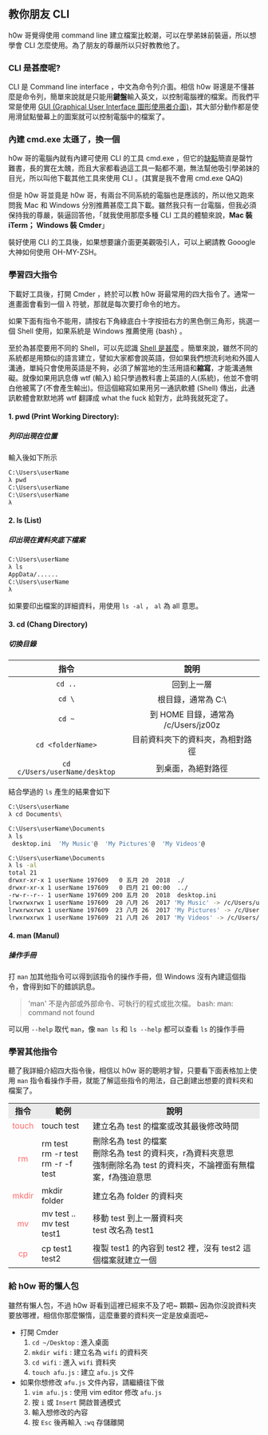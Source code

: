 ## 教你朋友 CLI  

h0w 哥覺得使用 command line 建立檔案比較潮，可以在學弟妹前裝逼，所以想學會 CLI 怎麼使用。為了朋友的尊嚴所以只好教教他了。

### CLI 是甚麼呢?  
CLI 是 Command line interface ，中文為命令列介面。相信 h0w 哥還是不懂甚麼是命令列，簡單來說就是只能用**鍵盤**輸入英文，以控制電腦裡的檔案。而我們平常是使用 [GUI (Graphical User Interface 圖形使用者介面)](https://zh.wikipedia.org/wiki/%E5%9B%BE%E5%BD%A2%E7%94%A8%E6%88%B7%E7%95%8C%E9%9D%A2)，其大部分動作都是使用滑鼠點螢幕上的圖案就可以控制電腦中的檔案了。

### 內建 cmd.exe 太遜了，換一個  
h0w 哥的電腦內就有內建可使用 CLI 的工具 cmd.exe ，但它的[缺點](https://www.jianshu.com/p/7a706c0a3411)簡直是罄竹難書，長的實在太醜，而且大家都看過這工具一點都不潮，無法幫他吸引學弟妹的目光，所以叫他下載其他工具來使用 CLI 。(其實是我不會用 cmd.exe QAQ)

但是 h0w 哥並竟是 h0w 哥，有兩台不同系統的電腦也是應該的，所以他又跑來問我 Mac 和 Windows 分別推薦甚麼工具下載。雖然我只有一台電腦，但我必須保持我的尊嚴，裝逼回答他，「就我使用那麼多種 CLI 工具的體驗來說，**Mac 裝 iTerm； Windows 裝 Cmder**」

裝好使用 CLI 的工具後，如果想要讓介面更美觀吸引人，可以上網請教 Gooogle 大神如何使用 OH-MY-ZSH。
### 學習四大指令  
下載好工具後，打開 Cmder ，終於可以教 h0w 哥最常用的四大指令了。通常一進畫面會看到一個 λ 符號，那就是每次要打命令的地方。

如果下面有指令不能用，請按右下角綠底白十字按扭右方的黑色倒三角形，挑選一個 Shell 使用，如果系統是 Windows 推薦使用 {bash} 。

至於為甚麼要用不同的 Shell，可以先認識 [Shell 是甚麼](https://ithelp.ithome.com.tw/articles/10207473?sc=iThelpR) 。簡單來說，雖然不同的系統都是用類似的語言建立，譬如大家都會說英語，但如果我們想流利地和外國人溝通，單純只會使用英語是不夠，必須了解當地的生活用語和**縮寫**，才能溝通無礙。就像如果用訊息傳 wtf (輸入) 給只學過教科書上英語的人(系統)，他並不會明白他被罵了(不會產生輸出)。但這個縮寫如果用另一通訊軟體 (Shell) 傳出，此通訊軟體會默默地將 wtf 翻譯成 what the fuck 給對方，此時我就死定了。
      

      
#### 1. pwd (Print Working Directory):  
##### 列印出現在位置
輸入後如下所示
```sh
C:\Users\userName
λ pwd
C:\Users\userName
C:\Users\userName
λ
```
#### 2. ls (List)   
##### 印出現在資料夾底下檔案
```sh
C:\Users\userName
λ ls
AppData/......   
C:\Users\userName
λ
```
如果要印出檔案的詳細資料，用使用 `ls -al` ， `al` 為 all 意思。

#### 3. cd (Chang Directory)  
##### 切換目錄
 
 | 指令 | 說明|
 |:----:|:----:|
 `cd ..`      | 回到上一層
 `cd \`       |根目錄，通常為 C:\
 `cd ~`        |到 HOME 目錄，通常為 /c/Users/jz00z
 `cd <folderName>`|目前資料夾下的資料夾，為相對路徑
`cd c/Users/userName/desktop`|到桌面，為絕對路徑
結合學過的 `ls` 產生的結果會如下
```sh
C:\Users\userName
λ cd Documents\

C:\Users\userName\Documents
λ ls
 desktop.ini  'My Music'@  'My Pictures'@  'My Videos'@

C:\Users\userName\Documents
λ ls -al
total 21
drwxr-xr-x 1 userName 197609   0 五月 20  2018  ./
drwxr-xr-x 1 userName 197609   0 四月 21 00:00  ../
-rw-r--r-- 1 userName 197609 200 五月 20  2018  desktop.ini
lrwxrwxrwx 1 userName 197609  20 八月 26  2017 'My Music' -> /c/Users/userName/Music/
lrwxrwxrwx 1 userName 197609  23 八月 26  2017 'My Pictures' -> /c/Users/userName/Pictures/
lrwxrwxrwx 1 userName 197609  21 八月 26  2017 'My Videos' -> /c/Users/userName/Videos/
```
#### 4. man (Manul)  
##### 操作手冊
打 `man` 加其他指令可以得到該指令的操作手冊，但 Windows 沒有內建這個指令，會得到如下的錯誤訊息。
> 'man' 不是內部或外部命令、可執行的程式或批次檔。
> bash: man: command not found

可以用 `--help` 取代 `man`，像 `man ls` 和 `ls --help` 都可以查看 `ls` 的操作手冊

### 學習其他指令   
聽了我詳細介紹四大指令後，相信以 h0w 哥的聰明才智，只要看下面表格加上使用 `man` 指令看操作手冊，就能了解這些指令的用法，自己創建出想要的資料夾和檔案了。
<table>
<td bgcolor=#EBEBEB " align='center' valign="middle"><b>指令</b></td>
<td bgcolor=#EBEBEB " align='center' valign="middle"><b>範例</b></td>
<td bgcolor=#EBEBEB " align='center' valign="middle"><b>說明</b></td> 
</tr>
<tr>
<td> <font color=#FF6A6A>touch</td> 
<td> touch test</td> 
<td>建立名為 test 的檔案或改其最後修改時間 </td> 
</tr>
<tr>
<td " align='center' valign="middle"><br><font color=#FF6A6A> rm<br> <br></td>
<td>rm test<br>rm -r test <br> rm -r -f test</td>
<td>刪除名為 test 的檔案 <br> 刪除名為 test 的資料夾，r為資料夾意思<br>強制刪除名為 test 的資料夾，不論裡面有無檔案，f為強迫意思 </td>
</tr>
<tr>
<td " align='center' valign="middle"><font color=#FF6A6A>mkdir </td>
<td >mkdir folder
<td> 建立名為 folder 的資料夾
</tr>
<tr>
<td " align='center' valign="middle"><font color=#FF6A6A>mv</td>
<td>mv test .. <br> mv test test1
<td>移動 test 到上一層資料夾 <br> test 改名為 test1
</tr>
<tr>
<td " align='center' valign="middle"><font color=#FF6A6A>cp</td>
<td>cp test1 test2
<td>複製 test1 的內容到 test2 裡，沒有 test2 這個檔案就建立一個 </td></table>

### 給 h0w 哥的懶人包  
雖然有懶人包，不過 h0w 哥看到這裡已經來不及了吧~ 顆顆~ 
因為你沒說資料夾要放哪裡，相信你那麼懶惰，這麼重要的資料夾一定是放桌面吧~
- 打開 Cmder
   1. `cd ~/Desktop` : 進入桌面
   1. `mkdir wifi` : 建立名為 `wifi` 的資料夾
   1. `cd wifi` : 進入 `wifi` 資料夾
   1. `touch afu.js` : 建立 `afu.js` 文件 
- 如果你想修改 `afu.js` 文件內容，請繼續往下做
   1. `vim afu.js` : 使用 vim editor 修改 `afu.js`
   1. 按 `i` 或 `Insert` 開啟普通模式
   1. 輸入想修改的內容
   1. 按 `Esc` 後再輸入 `:wq` 存儲離開

 
